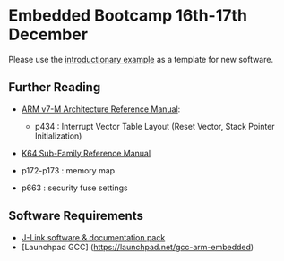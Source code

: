 # Embedded Bootcamp 16th-17th December #

Please use the [introductionary example](k64f/lesson1-blinky) as a template for new software.

## Further Reading ##
* [ARM v7-M Architecture Reference Manual](https://web.eecs.umich.edu/~prabal/teaching/eecs373-f10/readings/ARMv7-M_ARM.pdf):
  * p434 : Interrupt Vector Table Layout (Reset Vector, Stack Pointer Initialization)

* [K64 Sub-Family Reference Manual](http://cache.freescale.com/files/microcontrollers/doc/ref_manual/K64P144M120SF5RM.pdf?fasp=1)
 *  p172-p173 : memory map
 *  p663 : security fuse settings

## Software Requirements ##
* [J-Link software & documentation pack](https://www.segger.com/jlink-software.html)
* [Launchpad GCC] (https://launchpad.net/gcc-arm-embedded)

